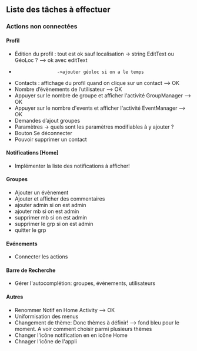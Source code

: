 ## Liste des tâches à effectuer

### Actions non connectées

#### Profil

-	Édition du profil : tout est ok sauf localisation -> string EditText ou GéoLoc ? --> ok avec editText
-	                  ->ajouter géoloc si on a le temps
-	Contacts : affichage du profil quand on clique sur un contact --> OK
-	Nombre d’évènements de l’utilisateur --> OK
-	Appuyer sur le nombre de groupe et afficher l'activité GroupManager --> OK
-	Appuyer sur le nombre d'events et afficher l'activité EventManager --> OK
-	Demandes d’ajout groupes
-	Paramètres -> quels sont les paramètres modifiables à y ajouter ? 
-	Bouton Se déconnecter 
-	Pouvoir supprimer un contact

#### Notifications [Home]

- Implémenter la liste des notifications à afficher!

#### Groupes

- Ajouter un évènement
- Ajouter et afficher des commentaires
- ajouter admin si on est admin
- ajouter mb si on est admin
- supprimer mb si on est admin
- supprimer le grp si on est admin
- quitter le grp

#### Evénements

- Connecter les actions

#### Barre de Recherche

- Gérer l'autocomplétion: groupes, événements, utilisateurs


#### Autres

- Renommer Notif en Home Activity --> OK
- Uniformisation des menus
- Changement de thème: Donc thèmes à définir! --> fond bleu pour le moment. A voir comment choisir parmi plusieurs thèmes
- Changer l'icône notification en en icône Home
- Chnager l'icône de l'appli



